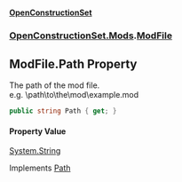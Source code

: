 #### [OpenConstructionSet](index.md 'index')
### [OpenConstructionSet.Mods](index.md#OpenConstructionSet_Mods 'OpenConstructionSet.Mods').[ModFile](EYQou2987Z4OauOJGKsGRw.md 'OpenConstructionSet.Mods.ModFile')
## ModFile.Path Property
The path of the mod file.  
e.g. \path\to\the\mod\example.mod  
```csharp
public string Path { get; }
```
#### Property Value
[System.String](https://docs.microsoft.com/en-us/dotnet/api/System.String 'System.String')

Implements [Path](KVxTACrtWjCUUjYkxh62xA.md 'OpenConstructionSet.Mods.IModFile.Path')  
